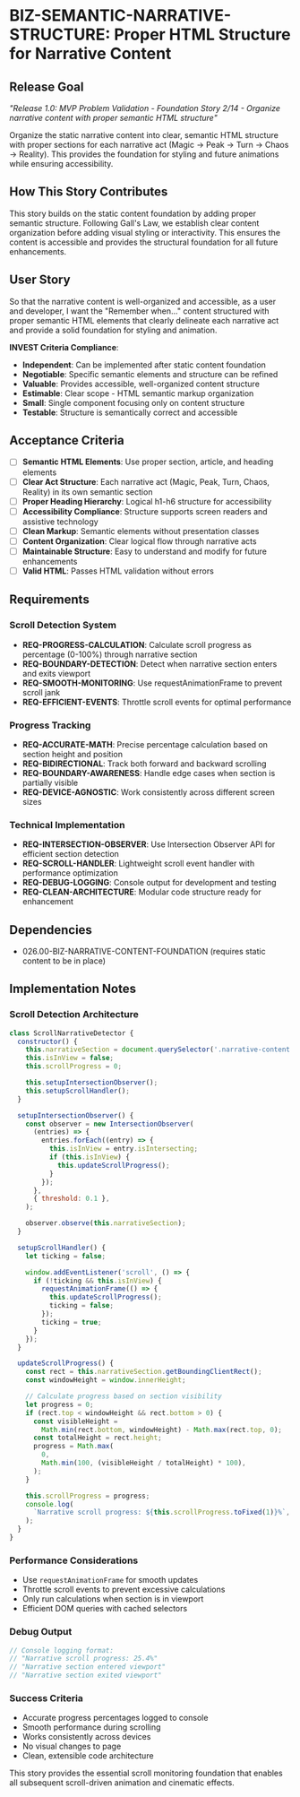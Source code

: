 # BIZ-SEMANTIC-NARRATIVE-STRUCTURE: Proper HTML Structure for Narrative Content

## Release Goal

_"Release 1.0: MVP Problem Validation - Foundation Story 2/14 - Organize narrative content with proper semantic HTML structure"_

Organize the static narrative content into clear, semantic HTML structure with proper sections for each narrative act (Magic → Peak → Turn → Chaos → Reality). This provides the foundation for styling and future animations while ensuring accessibility.

## How This Story Contributes

This story builds on the static content foundation by adding proper semantic structure. Following Gall's Law, we establish clear content organization before adding visual styling or interactivity. This ensures the content is accessible and provides the structural foundation for all future enhancements.

## User Story

So that the narrative content is well-organized and accessible, as a user and developer, I want the "Remember when..." content structured with proper semantic HTML elements that clearly delineate each narrative act and provide a solid foundation for styling and animation.

**INVEST Criteria Compliance**:

- **Independent**: Can be implemented after static content foundation
- **Negotiable**: Specific semantic elements and structure can be refined
- **Valuable**: Provides accessible, well-organized content structure
- **Estimable**: Clear scope - HTML semantic markup organization
- **Small**: Single component focusing only on content structure
- **Testable**: Structure is semantically correct and accessible

## Acceptance Criteria

- [ ] **Semantic HTML Elements**: Use proper section, article, and heading elements
- [ ] **Clear Act Structure**: Each narrative act (Magic, Peak, Turn, Chaos, Reality) in its own semantic section
- [ ] **Proper Heading Hierarchy**: Logical h1-h6 structure for accessibility
- [ ] **Accessibility Compliance**: Structure supports screen readers and assistive technology
- [ ] **Clean Markup**: Semantic elements without presentation classes
- [ ] **Content Organization**: Clear logical flow through narrative acts
- [ ] **Maintainable Structure**: Easy to understand and modify for future enhancements
- [ ] **Valid HTML**: Passes HTML validation without errors

## Requirements

### Scroll Detection System

- **REQ-PROGRESS-CALCULATION**: Calculate scroll progress as percentage (0-100%) through narrative section
- **REQ-BOUNDARY-DETECTION**: Detect when narrative section enters and exits viewport
- **REQ-SMOOTH-MONITORING**: Use requestAnimationFrame to prevent scroll jank
- **REQ-EFFICIENT-EVENTS**: Throttle scroll events for optimal performance

### Progress Tracking

- **REQ-ACCURATE-MATH**: Precise percentage calculation based on section height and position
- **REQ-BIDIRECTIONAL**: Track both forward and backward scrolling
- **REQ-BOUNDARY-AWARENESS**: Handle edge cases when section is partially visible
- **REQ-DEVICE-AGNOSTIC**: Work consistently across different screen sizes

### Technical Implementation

- **REQ-INTERSECTION-OBSERVER**: Use Intersection Observer API for efficient section detection
- **REQ-SCROLL-HANDLER**: Lightweight scroll event handler with performance optimization
- **REQ-DEBUG-LOGGING**: Console output for development and testing
- **REQ-CLEAN-ARCHITECTURE**: Modular code structure ready for enhancement

## Dependencies

- 026.00-BIZ-NARRATIVE-CONTENT-FOUNDATION (requires static content to be in place)

## Implementation Notes

### Scroll Detection Architecture

```javascript
class ScrollNarrativeDetector {
  constructor() {
    this.narrativeSection = document.querySelector('.narrative-content');
    this.isInView = false;
    this.scrollProgress = 0;

    this.setupIntersectionObserver();
    this.setupScrollHandler();
  }

  setupIntersectionObserver() {
    const observer = new IntersectionObserver(
      (entries) => {
        entries.forEach((entry) => {
          this.isInView = entry.isIntersecting;
          if (this.isInView) {
            this.updateScrollProgress();
          }
        });
      },
      { threshold: 0.1 },
    );

    observer.observe(this.narrativeSection);
  }

  setupScrollHandler() {
    let ticking = false;

    window.addEventListener('scroll', () => {
      if (!ticking && this.isInView) {
        requestAnimationFrame(() => {
          this.updateScrollProgress();
          ticking = false;
        });
        ticking = true;
      }
    });
  }

  updateScrollProgress() {
    const rect = this.narrativeSection.getBoundingClientRect();
    const windowHeight = window.innerHeight;

    // Calculate progress based on section visibility
    let progress = 0;
    if (rect.top < windowHeight && rect.bottom > 0) {
      const visibleHeight =
        Math.min(rect.bottom, windowHeight) - Math.max(rect.top, 0);
      const totalHeight = rect.height;
      progress = Math.max(
        0,
        Math.min(100, (visibleHeight / totalHeight) * 100),
      );
    }

    this.scrollProgress = progress;
    console.log(
      `Narrative scroll progress: ${this.scrollProgress.toFixed(1)}%`,
    );
  }
}
```

### Performance Considerations

- Use `requestAnimationFrame` for smooth updates
- Throttle scroll events to prevent excessive calculations
- Only run calculations when section is in viewport
- Efficient DOM queries with cached selectors

### Debug Output

```javascript
// Console logging format:
// "Narrative scroll progress: 25.4%"
// "Narrative section entered viewport"
// "Narrative section exited viewport"
```

### Success Criteria

- Accurate progress percentages logged to console
- Smooth performance during scrolling
- Works consistently across devices
- No visual changes to page
- Clean, extensible code architecture

This story provides the essential scroll monitoring foundation that enables all subsequent scroll-driven animation and cinematic effects.
